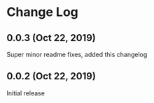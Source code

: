 # Change Log

## 0.0.3 (Oct 22, 2019)
Super minor readme fixes, added this changelog

## 0.0.2 (Oct 22, 2019)
Initial release
